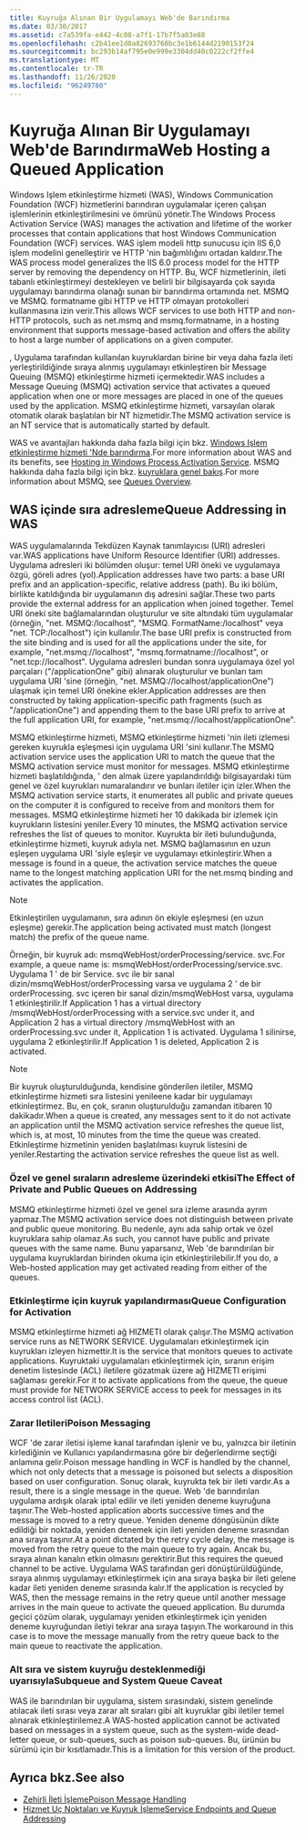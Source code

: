 ```yaml
---
title: Kuyruğa Alınan Bir Uygulamayı Web'de Barındırma
ms.date: 03/30/2017
ms.assetid: c7a539fa-e442-4c08-a7f1-17b7f5a03e88
ms.openlocfilehash: c2b41ee1d0a82693760bc3e1b6144d2190153f24
ms.sourcegitcommit: bc293b14af795e0e999e3304dd40c0222cf2ffe4
ms.translationtype: MT
ms.contentlocale: tr-TR
ms.lasthandoff: 11/26/2020
ms.locfileid: "96249780"
---
```

# <a name="web-hosting-a-queued-application"></a><span data-ttu-id="62ae3-102">Kuyruğa Alınan Bir Uygulamayı Web'de Barındırma</span><span class="sxs-lookup"><span data-stu-id="62ae3-102">Web Hosting a Queued Application</span></span>

<span data-ttu-id="62ae3-103">Windows Işlem etkinleştirme hizmeti (WAS), Windows Communication Foundation (WCF) hizmetlerini barındıran uygulamalar içeren çalışan işlemlerinin etkinleştirilmesini ve ömrünü yönetir.</span><span class="sxs-lookup"><span data-stu-id="62ae3-103">The Windows Process Activation Service (WAS) manages the activation and lifetime of the worker processes that contain applications that host Windows Communication Foundation (WCF) services.</span></span> <span data-ttu-id="62ae3-104">WAS işlem modeli http sunucusu için IIS 6,0 işlem modelini genelleştirir ve HTTP 'nin bağımlılığını ortadan kaldırır.</span><span class="sxs-lookup"><span data-stu-id="62ae3-104">The WAS process model generalizes the IIS 6.0 process model for the HTTP server by removing the dependency on HTTP.</span></span> <span data-ttu-id="62ae3-105">Bu, WCF hizmetlerinin, ileti tabanlı etkinleştirmeyi destekleyen ve belirli bir bilgisayarda çok sayıda uygulamayı barındırma olanağı sunan bir barındırma ortamında net. MSMQ ve MSMQ. formatname gibi HTTP ve HTTP olmayan protokolleri kullanmasına izin verir.</span><span class="sxs-lookup"><span data-stu-id="62ae3-105">This allows WCF services to use both HTTP and non-HTTP protocols, such as net.msmq and msmq.formatname, in a hosting environment that supports message-based activation and offers the ability to host a large number of applications on a given computer.</span></span>  
  
 <span data-ttu-id="62ae3-106">, Uygulama tarafından kullanılan kuyruklardan birine bir veya daha fazla ileti yerleştirildiğinde sıraya alınmış uygulamayı etkinleştiren bir Message Queuing (MSMQ) etkinleştirme hizmeti içermektedir.</span><span class="sxs-lookup"><span data-stu-id="62ae3-106">WAS includes a Message Queuing (MSMQ) activation service that activates a queued application when one or more messages are placed in one of the queues used by the application.</span></span> <span data-ttu-id="62ae3-107">MSMQ etkinleştirme hizmeti, varsayılan olarak otomatik olarak başlatılan bir NT hizmetidir.</span><span class="sxs-lookup"><span data-stu-id="62ae3-107">The MSMQ activation service is an NT service that is automatically started by default.</span></span>  
  
 <span data-ttu-id="62ae3-108">WAS ve avantajları hakkında daha fazla bilgi için bkz. [Windows Işlem etkinleştirme hizmeti 'Nde barındırma](hosting-in-windows-process-activation-service.md).</span><span class="sxs-lookup"><span data-stu-id="62ae3-108">For more information about WAS and its benefits, see [Hosting in Windows Process Activation Service](hosting-in-windows-process-activation-service.md).</span></span> <span data-ttu-id="62ae3-109">MSMQ hakkında daha fazla bilgi için bkz. [kuyruklara genel bakış](queues-overview.md).</span><span class="sxs-lookup"><span data-stu-id="62ae3-109">For more information about MSMQ, see [Queues Overview](queues-overview.md).</span></span>
  
## <a name="queue-addressing-in-was"></a><span data-ttu-id="62ae3-110">WAS içinde sıra adresleme</span><span class="sxs-lookup"><span data-stu-id="62ae3-110">Queue Addressing in WAS</span></span>  

 <span data-ttu-id="62ae3-111">WAS uygulamalarında Tekdüzen Kaynak tanımlayıcısı (URI) adresleri var.</span><span class="sxs-lookup"><span data-stu-id="62ae3-111">WAS applications have Uniform Resource Identifier (URI) addresses.</span></span> <span data-ttu-id="62ae3-112">Uygulama adresleri iki bölümden oluşur: temel URI öneki ve uygulamaya özgü, göreli adres (yol).</span><span class="sxs-lookup"><span data-stu-id="62ae3-112">Application addresses have two parts: a base URI prefix and an application-specific, relative address (path).</span></span> <span data-ttu-id="62ae3-113">Bu iki bölüm, birlikte katıldığında bir uygulamanın dış adresini sağlar.</span><span class="sxs-lookup"><span data-stu-id="62ae3-113">These two parts provide the external address for an application when joined together.</span></span> <span data-ttu-id="62ae3-114">Temel URI öneki site bağlamalarından oluşturulur ve site altındaki tüm uygulamalar (örneğin, "net. MSMQ:/localhost", "MSMQ. FormatName:/localhost" veya "net. TCP:/localhost") için kullanılır.</span><span class="sxs-lookup"><span data-stu-id="62ae3-114">The base URI prefix is constructed from the site binding and is used for all the applications under the site, for example, "net.msmq://localhost", "msmq.formatname://localhost", or "net.tcp://localhost".</span></span> <span data-ttu-id="62ae3-115">Uygulama adresleri bundan sonra uygulamaya özel yol parçaları ("/applicationOne" gibi) alınarak oluşturulur ve bunları tam uygulama URI 'sine (örneğin, "net. MSMQ://localhost/applicationOne") ulaşmak için temel URI önekine ekler.</span><span class="sxs-lookup"><span data-stu-id="62ae3-115">Application addresses are then constructed by taking application-specific path fragments (such as "/applicationOne") and appending them to the base URI prefix to arrive at the full application URI, for example, "net.msmq://localhost/applicationOne".</span></span>  
  
 <span data-ttu-id="62ae3-116">MSMQ etkinleştirme hizmeti, MSMQ etkinleştirme hizmeti 'nin ileti izlemesi gereken kuyrukla eşleşmesi için uygulama URI 'sini kullanır.</span><span class="sxs-lookup"><span data-stu-id="62ae3-116">The MSMQ activation service uses the application URI to match the queue that the MSMQ activation service must monitor for messages.</span></span> <span data-ttu-id="62ae3-117">MSMQ etkinleştirme hizmeti başlatıldığında, ' den almak üzere yapılandırıldığı bilgisayardaki tüm genel ve özel kuyrukları numaralandırır ve bunları iletiler için izler.</span><span class="sxs-lookup"><span data-stu-id="62ae3-117">When the MSMQ activation service starts, it enumerates all public and private queues on the computer it is configured to receive from and monitors them for messages.</span></span> <span data-ttu-id="62ae3-118">MSMQ etkinleştirme hizmeti her 10 dakikada bir izlemek için kuyrukların listesini yeniler.</span><span class="sxs-lookup"><span data-stu-id="62ae3-118">Every 10 minutes, the MSMQ activation service refreshes the list of queues to monitor.</span></span> <span data-ttu-id="62ae3-119">Kuyrukta bir ileti bulunduğunda, etkinleştirme hizmeti, kuyruk adıyla net. MSMQ bağlamasının en uzun eşleşen uygulama URI 'siyle eşleşir ve uygulamayı etkinleştirir.</span><span class="sxs-lookup"><span data-stu-id="62ae3-119">When a message is found in a queue, the activation service matches the queue name to the longest matching application URI for the net.msmq binding and activates the application.</span></span>  
  
> [!NOTE]
> <span data-ttu-id="62ae3-120">Etkinleştirilen uygulamanın, sıra adının ön ekiyle eşleşmesi (en uzun eşleşme) gerekir.</span><span class="sxs-lookup"><span data-stu-id="62ae3-120">The application being activated must match (longest match) the prefix of the queue name.</span></span>  
  
 <span data-ttu-id="62ae3-121">Örneğin, bir kuyruk adı: msmqWebHost/orderProcessing/service. svc.</span><span class="sxs-lookup"><span data-stu-id="62ae3-121">For example, a queue name is: msmqWebHost/orderProcessing/service.svc.</span></span> <span data-ttu-id="62ae3-122">Uygulama 1 ' de bir Service. svc ile bir sanal dizin/msmqWebHost/orderProcessing varsa ve uygulama 2 ' de bir orderProcessing. svc içeren bir sanal dizin/msmqWebHost varsa, uygulama 1 etkinleştirilir.</span><span class="sxs-lookup"><span data-stu-id="62ae3-122">If Application 1 has a virtual directory /msmqWebHost/orderProcessing with a service.svc under it, and Application 2 has a virtual directory /msmqWebHost with an orderProcessing.svc under it, Application 1 is activated.</span></span> <span data-ttu-id="62ae3-123">Uygulama 1 silinirse, uygulama 2 etkinleştirilir.</span><span class="sxs-lookup"><span data-stu-id="62ae3-123">If Application 1 is deleted, Application 2 is activated.</span></span>  
  
> [!NOTE]
> <span data-ttu-id="62ae3-124">Bir kuyruk oluşturulduğunda, kendisine gönderilen iletiler, MSMQ etkinleştirme hizmeti sıra listesini yenileene kadar bir uygulamayı etkinleştirmez. Bu, en çok, sıranın oluşturulduğu zamandan itibaren 10 dakikadır.</span><span class="sxs-lookup"><span data-stu-id="62ae3-124">When a queue is created, any messages sent to it do not activate an application until the MSMQ activation service refreshes the queue list, which is, at most, 10 minutes from the time the queue was created.</span></span> <span data-ttu-id="62ae3-125">Etkinleştirme hizmetinin yeniden başlatılması kuyruk listesini de yeniler.</span><span class="sxs-lookup"><span data-stu-id="62ae3-125">Restarting the activation service refreshes the queue list as well.</span></span>  
  
### <a name="the-effect-of-private-and-public-queues-on-addressing"></a><span data-ttu-id="62ae3-126">Özel ve genel sıraların adresleme üzerindeki etkisi</span><span class="sxs-lookup"><span data-stu-id="62ae3-126">The Effect of Private and Public Queues on Addressing</span></span>  

 <span data-ttu-id="62ae3-127">MSMQ etkinleştirme hizmeti özel ve genel sıra izleme arasında ayrım yapmaz.</span><span class="sxs-lookup"><span data-stu-id="62ae3-127">The MSMQ activation service does not distinguish between private and public queue monitoring.</span></span> <span data-ttu-id="62ae3-128">Bu nedenle, aynı ada sahip ortak ve özel kuyruklara sahip olamaz.</span><span class="sxs-lookup"><span data-stu-id="62ae3-128">As such, you cannot have public and private queues with the same name.</span></span> <span data-ttu-id="62ae3-129">Bunu yaparsanız, Web 'de barındırılan bir uygulama kuyruklardan birinden okuma için etkinleştirilebilir.</span><span class="sxs-lookup"><span data-stu-id="62ae3-129">If you do, a Web-hosted application may get activated reading from either of the queues.</span></span>  
  
### <a name="queue-configuration-for-activation"></a><span data-ttu-id="62ae3-130">Etkinleştirme için kuyruk yapılandırması</span><span class="sxs-lookup"><span data-stu-id="62ae3-130">Queue Configuration for Activation</span></span>  

 <span data-ttu-id="62ae3-131">MSMQ etkinleştirme hizmeti ağ HIZMETI olarak çalışır.</span><span class="sxs-lookup"><span data-stu-id="62ae3-131">The MSMQ activation service runs as NETWORK SERVICE.</span></span> <span data-ttu-id="62ae3-132">Uygulamaları etkinleştirmek için kuyrukları izleyen hizmettir.</span><span class="sxs-lookup"><span data-stu-id="62ae3-132">It is the service that monitors queues to activate applications.</span></span> <span data-ttu-id="62ae3-133">Kuyruktaki uygulamaları etkinleştirmek için, sıranın erişim denetim listesinde (ACL) iletilere gözatmak üzere ağ HIZMETI erişimi sağlaması gerekir.</span><span class="sxs-lookup"><span data-stu-id="62ae3-133">For it to activate applications from the queue, the queue must provide for NETWORK SERVICE access to peek for messages in its access control list (ACL).</span></span>  
  
### <a name="poison-messaging"></a><span data-ttu-id="62ae3-134">Zarar Iletileri</span><span class="sxs-lookup"><span data-stu-id="62ae3-134">Poison Messaging</span></span>  

 <span data-ttu-id="62ae3-135">WCF 'de zarar iletisi işleme kanal tarafından işlenir ve bu, yalnızca bir iletinin kirlediğinin ve Kullanıcı yapılandırmasına göre bir değerlendirme seçtiği anlamına gelir.</span><span class="sxs-lookup"><span data-stu-id="62ae3-135">Poison message handling in WCF is handled by the channel, which not only detects that a message is poisoned but selects a disposition based on user configuration.</span></span> <span data-ttu-id="62ae3-136">Sonuç olarak, kuyrukta tek bir ileti vardır.</span><span class="sxs-lookup"><span data-stu-id="62ae3-136">As a result, there is a single message in the queue.</span></span> <span data-ttu-id="62ae3-137">Web 'de barındırılan uygulama ardışık olarak iptal edilir ve ileti yeniden deneme kuyruğuna taşınır.</span><span class="sxs-lookup"><span data-stu-id="62ae3-137">The Web-hosted application aborts successive times and the message is moved to a retry queue.</span></span> <span data-ttu-id="62ae3-138">Yeniden deneme döngüsünün dikte edildiği bir noktada, yeniden denemek için ileti yeniden deneme sırasından ana sıraya taşınır.</span><span class="sxs-lookup"><span data-stu-id="62ae3-138">At a point dictated by the retry cycle delay, the message is moved from the retry queue to the main queue to try again.</span></span> <span data-ttu-id="62ae3-139">Ancak bu, sıraya alınan kanalın etkin olmasını gerektirir.</span><span class="sxs-lookup"><span data-stu-id="62ae3-139">But this requires the queued channel to be active.</span></span> <span data-ttu-id="62ae3-140">Uygulama WAS tarafından geri dönüştürüldüğünde, sıraya alınmış uygulamayı etkinleştirmek için ana sıraya başka bir ileti gelene kadar ileti yeniden deneme sırasında kalır.</span><span class="sxs-lookup"><span data-stu-id="62ae3-140">If the application is recycled by WAS, then the message remains in the retry queue until another message arrives in the main queue to activate the queued application.</span></span> <span data-ttu-id="62ae3-141">Bu durumda geçici çözüm olarak, uygulamayı yeniden etkinleştirmek için yeniden deneme kuyruğundan iletiyi tekrar ana sıraya taşıyın.</span><span class="sxs-lookup"><span data-stu-id="62ae3-141">The workaround in this case is to move the message manually from the retry queue back to the main queue to reactivate the application.</span></span>  
  
### <a name="subqueue-and-system-queue-caveat"></a><span data-ttu-id="62ae3-142">Alt sıra ve sistem kuyruğu desteklenmediği uyarısıyla</span><span class="sxs-lookup"><span data-stu-id="62ae3-142">Subqueue and System Queue Caveat</span></span>  

 <span data-ttu-id="62ae3-143">WAS ile barındırılan bir uygulama, sistem sırasındaki, sistem genelinde atılacak ileti sırası veya zarar alt sıraları gibi alt kuyruklar gibi iletiler temel alınarak etkinleştirilemez.</span><span class="sxs-lookup"><span data-stu-id="62ae3-143">A WAS-hosted application cannot be activated based on messages in a system queue, such as the system-wide dead-letter queue, or sub-queues, such as poison sub-queues.</span></span> <span data-ttu-id="62ae3-144">Bu, ürünün bu sürümü için bir kısıtlamadır.</span><span class="sxs-lookup"><span data-stu-id="62ae3-144">This is a limitation for this version of the product.</span></span>  
  
## <a name="see-also"></a><span data-ttu-id="62ae3-145">Ayrıca bkz.</span><span class="sxs-lookup"><span data-stu-id="62ae3-145">See also</span></span>

- [<span data-ttu-id="62ae3-146">Zehirli İleti İşleme</span><span class="sxs-lookup"><span data-stu-id="62ae3-146">Poison Message Handling</span></span>](poison-message-handling.md)
- [<span data-ttu-id="62ae3-147">Hizmet Uç Noktaları ve Kuyruk İşleme</span><span class="sxs-lookup"><span data-stu-id="62ae3-147">Service Endpoints and Queue Addressing</span></span>](service-endpoints-and-queue-addressing.md)
